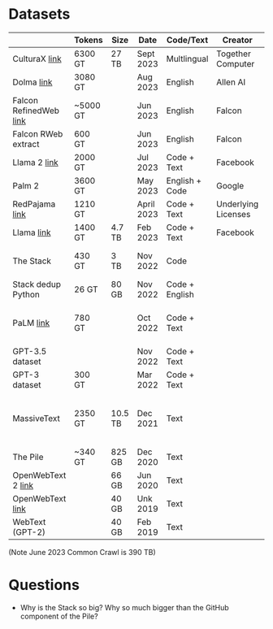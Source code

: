 
# Datasets

|                                                                                                                                                                                         | Tokens   | Size | Date       | Code/Text      | Creator           | License           | Notes                                                                                                              |
|-----------------------------------------------------------------------------------------------------------------------------------------------------------------------------------------|----------|------|------------|----------------|-------------------|-------------------|--------------------------------------------------------------------------------------------------------------------|
| CulturaX [link](https://arxiv.org/pdf/2309.09400.pdf)                                                                                                                                   | 6300 GT  | 27 TB | Sept 2023  | Multlingual    | Together Computer | Custom            |                                                                                                                    |
| Dolma  [link](https://blog.allenai.org/dolma-3-trillion-tokens-open-llm-corpus-9a0ff4b8da64)                                                                                            | 3080 GT  |    | Aug 2023   | English        | Allen AI          | Custom            |
| Falcon RefinedWeb  [link](https://arxiv.org/pdf/2306.01116.pdf)                                                                                                                         | ~5000 GT |    | Jun 2023   | English        | Falcon            | Not Public        |                                                                                                                    |  
| Falcon RWeb extract                                                                                                                                                                     | 600 GT   |    | Jun 2023   | English        | Falcon            |                   |
| Llama 2  [link](https://ai.meta.com/research/publications/llama-2-open-foundation-and-fine-tuned-chat-models/)                                                                          | 2000 GT  |    | Jul 2023   | Code + Text    | Facebook          | Not Public        | [link](https://www.cnbc.com/2023/05/16/googles-palm-2-uses-nearly-five-times-more-text-data-than-predecessor.html) |
| Palm 2                                                                                                                                                                                  | 3600 GT  |    | May 2023   | English + Code | Google            | Not Public        |                                                                                                                    |                  |                                                                                                                    |                                                                                                                   |                                                                                                                   |                                                                                                                    | RedPajama  [link](https://together.ai/blog/redpajama)                                                                       | 1210 GT  |    | April 2023 |                 | Underlying Licenses                                       | "Cleanroom" replication of Llama | 
| RedPajama  [link](https://together.ai/blog/redpajama)                                                                                                                                   | 1210 GT  |    | April 2023 | Code + Text    | Underlying Licenses  | Together Computer |
| Llama  [link](https://research.facebook.com/file/1574548786327032/LLaMA--Open-and-Efficient-Foundation-Language-Models.pdf)                                                             | 1400 GT  | 4.7 TB | Feb 2023   | Code + Text    | Facebook          | Not Public        | English Text only                                                                                                  |
| The Stack                                                                                                                                                                               | 430 GT   | 3 TB | Nov 2022   | Code           |                   |                   | All langs, Permissive license                                                                                      |
| Stack dedup Python                                                                                                                                                                      | 26 GT    | 80 GB | Nov 2022   | Code + English |                   |                   | Python only                                                                                                        |
| PaLM  [link](https://ai.google/static/documents/palm2techreport.pdf?_gl=1*jep511*_up*MQ..*_ga*MzQwMDY2MDE1LjE2OTU0ODM0Mjk.*_ga_KFG60X3H7K*MTY5NTQ4MzQyOS4xLjAuMTY5NTQ4MzQyOS4wLjAuMA..) | 780 GT   |    | Oct 2022   | Code + Text    |                   |                   | 50% tokens "social media convs"                                                                                    |
| GPT-3.5 dataset                                                                                                                                                                         |          |    | Nov 2022   | Code + Text    |                   |                   | Undisclosed                                                                                                        |
| GPT-3 dataset                                                                                                                                                                           | 300 GT   |    | Mar 2022   | Code + Text    |                   |                   | Undisclosed                                                                                                        | 
| MassiveText                                                                                                                                                                             | 2350 GT  | 10.5 TB | Dec 2021   | Text           |                   |                   | "We do not attempt to filter out low quality" English only                                                         |
| The Pile                                                                                                                                                                                | ~340 GT  | 825 GB | Dec 2020   | Text           |                   |                   | [Components](PileComponents.md)                                                                                    |
| OpenWebText 2  [link](https://github.com/jcpeterson/openwebtext)                                                                                                                        |          | 66 GB | Jun 2020   | Text           |                   |                   |                                                                                                                    |                 |  
| OpenWebText  [link](https://github.com/jcpeterson/openwebtext)                                                                                                                          |          | 40 GB | Unk 2019   | Text           |                   |                   | Repl of WebText                                                                                                    | 
| WebText (GPT-2)                                                                                                                                                                         |          | 40 GB | Feb 2019   | Text           |                   |                   | Outbound Reddit links                                                                                              |

(Note June 2023 Common Crawl is 390 TB)


# Questions

* Why is the Stack so big? Why so much bigger than the GitHub component of the Pile?


